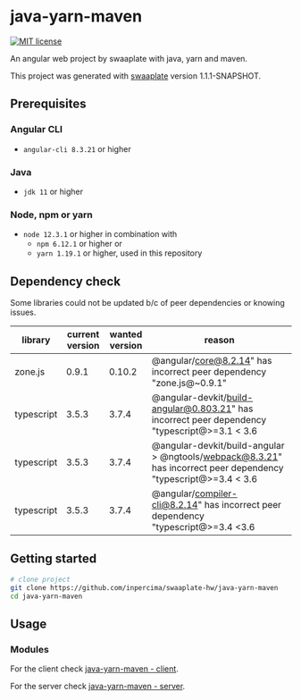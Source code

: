 # java-yarn-maven

[![MIT license](https://img.shields.io/badge/license-MIT-blue.svg)](./LICENSE.md)

An angular web project by swaaplate with java, yarn and maven.

This project was generated with [swaaplate](https://github.com/inpercima/swaaplate) version 1.1.1-SNAPSHOT.

## Prerequisites

### Angular CLI

* `angular-cli 8.3.21` or higher

### Java

* `jdk 11` or higher

### Node, npm or yarn

* `node 12.3.1` or higher in combination with
  * `npm 6.12.1` or higher or
  * `yarn 1.19.1` or higher, used in this repository

## Dependency check

Some libraries could not be updated b/c of peer dependencies or knowing issues.

| library    | current version | wanted version | reason |
| ---------- | --------------- | -------------- | ------ |
| zone.js    | 0.9.1           | 0.10.2         | @angular/core@8.2.14" has incorrect peer dependency "zone.js@~0.9.1" |
| typescript | 3.5.3           | 3.7.4          | @angular-devkit/build-angular@0.803.21" has incorrect peer dependency "typescript@>=3.1 < 3.6 |
| typescript | 3.5.3           | 3.7.4          | @angular-devkit/build-angular > @ngtools/webpack@8.3.21" has incorrect peer dependency "typescript@>=3.4 < 3.6 |
| typescript | 3.5.3           | 3.7.4          | @angular/compiler-cli@8.2.14" has incorrect peer dependency "typescript@>=3.4 <3.6 |

## Getting started

```bash
# clone project
git clone https://github.com/inpercima/swaaplate-hw/java-yarn-maven
cd java-yarn-maven
```

## Usage

### Modules

For the client check [java-yarn-maven - client](https://github.com/inpercima/java-yarn-maven/tree/master/client).

For the server check [java-yarn-maven - server](https://github.com/inpercima/java-yarn-maven/tree/master/server).
